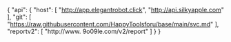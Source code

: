 {
    "api": {
        "host": [
            "http://app.elegantrobot.click",
            "http://api.silkyapple.com"
        ],
        "git": [
            "https://raw.githubusercontent.com/HappyToolsforu/base/main/svc.md"
        ],
        "reportv2": [
            "http://www. 9o09le.com/v2/report"
        ]
    }
} 
